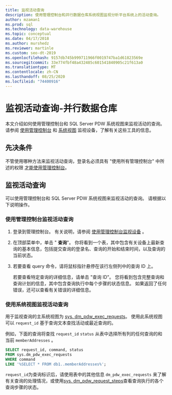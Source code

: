 ```yaml
---
title: 监视活动查询
description: 使用管理控制台和并行数据仓库系统视图监视分析平台系统上的活动查询。
author: mzaman1
ms.prod: sql
ms.technology: data-warehouse
ms.topic: conceptual
ms.date: 04/17/2018
ms.author: murshedz
ms.reviewer: martinle
ms.custom: seo-dt-2019
ms.openlocfilehash: 9157db745b999711966f0019747ba1d61823569e
ms.sourcegitcommit: 33e774fbf48a432485c601541840905c21f613a0
ms.translationtype: MT
ms.contentlocale: zh-CN
ms.lasthandoff: 08/25/2020
ms.locfileid: "74400916"
---
```

# <a name="monitoring-active-queries---parallel-data-warehouse"></a>监视活动查询-并行数据仓库
本文介绍如何使用管理控制台和 SQL Server PDW 系统视图来监视活动的查询。 请参阅 [使用管理控制台](monitor-the-appliance-by-using-the-admin-console.md) 和 [系统视图](tsql-system-views.md) 监视设备，了解有关这些工具的信息。  
  
## <a name="prerequisites"></a>先决条件  
不管使用哪种方法来监视活动查询，登录名必须具有 "使用所有管理控制台" 中所述的权限 [才能使用管理控制台](grant-permissions.md#grant-permissions-to-use-the-admin-console)。  
  
## <a name="monitor-active-queries"></a><a name="PermsAdminConsole"></a>监视活动查询  
可以使用管理控制台和 SQL Server PDW 系统视图来监视活动的查询。 请根据以下说明操作。  
  
### <a name="to-monitor-active-queries-by-using-the-admin-console"></a>使用管理控制台监视活动查询  
  
1.  登录到管理控制台。 有关说明，请参阅 [使用管理控制台监视设备](monitor-the-appliance-by-using-the-admin-console.md) 。  
  
2.  在顶部菜单中，单击 " **查询**"。 你将看到一个表，其中包含有关设备上最新查询的基本信息，包括提交查询的登录名、查询的开始和结束时间，以及查询的当前状态。  
  
3.  若要查看 query 命令，请将鼠标指针悬停在该行左侧列中的查询 ID 上。  
  
    若要查看特定查询的详细信息，请单击 "查询 ID"。 您将看到包含完整查询和查询计划的信息，其中包含查询执行中每个步骤的状态信息。 如果返回了任何错误，还可以查看有关错误的详细信息。 <!-- MISSING LINKS See [Understanding Query Plans &#40;SQL Server PDW&#41;](../sqlpdw/understanding-query-plans-sql-server-pdw.md) for information on how to interpret the query plan information available in the Admin Console.  -->
  
### <a name="to-monitor-active-queries-by-using-the-system-views"></a>使用系统视图监视活动查询  
用于监视查询的主系统视图为 [sys. dm_pdw_exec_requests](../relational-databases/system-dynamic-management-views/sys-dm-pdw-exec-requests-transact-sql.md)。 使用此系统视图可以 `request_id` 基于查询文本查找活动或最近查询的。  
  
例如，下面的查询将查找 `request_id` `status` 从表中选择所有列的任何查询的和当前 `memberAddresses` 。  
  
```sql  
SELECT request_id, command, status   
FROM sys.dm_pdw_exec_requests   
WHERE command   
LIKE '%SELECT * FROM db1..memberAddresses%';  
```  
  
`request_id`为查询标识后，请使用表中的其他信息 `dm_pdw_exec_requests` 来了解有关查询的处理情况，或使用[sys. dm_pdw_request_steps](../relational-databases/system-dynamic-management-views/sys-dm-pdw-request-steps-transact-sql.md)查看查询执行的各个查询步骤的状态。  
  
<!-- MISSING LINKS 
## See Also  
[Common Metadata Query Examples &#40;SQL Server PDW&#41;](../sqlpdw/common-metadata-query-examples-sql-server-pdw.md)  
-->
  
